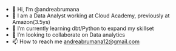 - 👋 Hi, I’m @andreabrumana
- 👀 I am a Data Analyst working at Cloud Academy, previously at Amazon(3.5ys)
- 🌱 I’m currently learning dbt/Python to expand my skillset
- 💞️ I’m looking to collaborate on Data analytics
- 📫 How to reach me andreabrumana12@gmail.com

<!---
andreabrumana/andreabrumana is a ✨ special ✨ repository because its `README.md` (this file) appears on your GitHub profile.
You can click the Preview link to take a look at your changes.
--->
